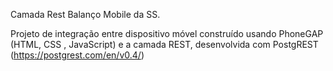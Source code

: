 Camada Rest Balanço Mobile da SS.

Projeto de integração entre dispositivo móvel construído usando PhoneGAP (HTML, CSS , JavaScript) e 
a camada REST, desenvolvida com PostgREST (https://postgrest.com/en/v0.4/)


